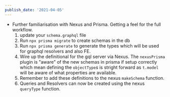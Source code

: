 ```yaml
---
publish_date: '2021-04-05'
---
```


- Further familiarisation with Nexus and Prisma. Getting a feel for the full workflow.
  1. update your `schema.graphql` file
  2. Run `npx prisma migrate` to create schemas in the db
  3. Run `npx prisma generate` to generate the types which will be used for graphql resolvers and also FE.
  4. Wire up the definitional for the gql server via Nexus. The `nexusPrisma` plugin is "aware" of the new schemas in prisma if setup correctly which mean defining the `objectType`s is stright forward as `t.model` will be aware of what properties are available.
  5. Remember to add these definitions to the nexus `makeSchema` function.
  6. Queries and Resolvers can now be created using the nexus `queryType` function.
